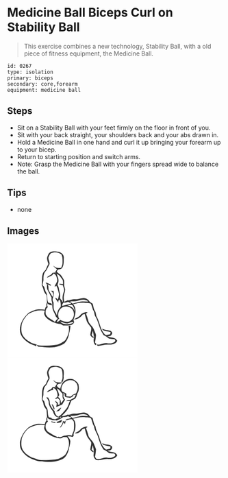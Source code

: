# Medicine Ball Biceps Curl on Stability Ball
> This exercise combines a new technology, Stability Ball, with a old piece of fitness equipment, the Medicine Ball.

``` 
id: 0267 
type: isolation 
primary: biceps 
secondary: core,forearm 
equipment: medicine ball 
``` 

## Steps

 - Sit on a Stability Ball with your feet firmly on the floor in front of you.
 - Sit with your back straight, your shoulders back and your abs drawn in.
 - Hold a Medicine Ball in one hand and curl it up bringing your forearm up to your bicep.
 - Return to starting position and switch arms.
 - Note: Grasp the Medicine Ball with your fingers spread wide to balance the ball.

## Tips

 - none

## Images

<svg width="304" height="200pt" viewBox="0 0 228 200" xmlns="http://www.w3.org/2000/svg">
  <g fill="#FFF">
    <path d="M0 0h228v200H0V0m75.46 15.23c-2.93 1.7-3.92 5.1-5.19 8.01-1.3 4.31.79 8.56 2 12.63-1.9 3.02-3.09 6.39-4.54 9.63-1.87 2.2-4.37 3.98-5.22 6.88-2.2 6.48-.93 13.47-1.99 20.14 1.19 2.75 2.66 5.41 3.14 8.41.58 3.73 3.2 6.63 5.33 9.6.18 4.26.74 8.49.84 12.75-1.34 1.96-1.43 4.29-.99 6.55-1.91 1.46-2.49 3.7-2.77 5.98-6.19-.51-12.72-1.43-18.67.92-4.47 1.72-9.32 3.29-12.47 7.13-8.63 8.38-14.85 20.89-11.87 33.08 2.57 7.96 9.24 13.59 16.12 17.88 3.53 2.01 7.64 2.68 11.08 4.87.54-.93 1.02-1.88 1.51-2.83-2.92-1.03-6.01-1.62-8.85-2.86-4.78-3.01-10.15-5.51-13.43-10.33-5.57-6.09-5.08-14.95-4-22.55 2.18-6.94 6.32-13.23 11.89-17.93 8.48-4.94 18.6-7.6 28.39-5.73-.15 2.35-1.76 4.83-.52 7.08 2.37 6.66 9.18 10.04 15.02 13.14 3.98.84 7.65 3.06 11.81 2.95 2.99-.17 4.81 3.31 7.91 2.82 5.98 0 14.64 1.06 17.4-5.74-.67-2.15-1.72-4.55-.36-6.68 3-7.73 4.74-18.13-1.53-24.7 6.91-2.11 14.2-3.41 21.42-2.52 3.2.48 6.8-.28 9.69 1.45 1.44 3.12 2.48 6.42 3.37 9.74.53 2.11 2.38 3.66 2.6 5.87.29 2.78 1.07 5.47 2.58 7.85 4.42 7.75 5.77 16.75 9.72 24.71 1.28 2.31 2.71 4.52 4.02 6.81 3.69 1.17 6.46 3.94 9.56 6.1 2.99.51 6.02.93 9.06.82 1.56 1.03 2.52 2.58 1.3 4.32-3.76 3.27-8.97 3.81-13.7 2.88-6.28-1.36-11.69 3.81-18.03 2.24.07 1.43 1.37 2.66 2.86 2.46 6.01-.81 11.95-2.82 18.09-2.21 5.62.27 12.45-1.11 14.97-6.8-1.59-1.78-3.1-3.84-5.46-4.61-3.85-1.29-8.07-1.15-11.8-2.88 2.55-.92 6.18-.34 7.36-3.41 2.2-2.68-.19-6.13-3.13-6.73-4.63-.9-9.35-1.49-13.75-3.28.37.57 1.1 1.72 1.46 2.29 4.24 2.01 9.07 2.26 13.57 3.44-.22 1.23-.44 2.47-.66 3.71-2.51.53-4.99 1.19-7.48 1.8-9.93-7.75-10.15-21.29-15.84-31.65-2.12-3.24-1.14-7.48-3.34-10.67-2.66-3.77-2.66-8.62-4.24-12.84-1.84-1.44-4.36-2.05-5.65-4.16a11.724 11.724 0 0 0-8.12-5.35c-5.41-1.06-10.5 2.15-15.9 1.71-4.18-.43-8.19.95-12.1 2.22-.35-.14-1.06-.44-1.42-.59a34.512 34.512 0 0 1-6.7 2.73c-.46-3.6-1.04-7.27-.33-10.89.54-3.62 2.22-7.06 2.11-10.76-.61-2.72-1.88-5.35-1.79-8.19.15-2.81.53-5.74-.45-8.45-1.78-3.11-3.52-6.3-5.88-9.01-2.36-1.99-5.54-3.15-6.57-6.38.81-.84 1.61-1.68 2.42-2.53 2.4-.28 4.75-.95 6.73-2.38 3.82-5.34 2.87-12 3.15-18.16.62-5.39-4.24-9.59-9.08-10.67-4.86-.37-10.16-1.73-14.66.87m51.83 111.09c-3.06 2.83-7.03 4.22-10.57 6.29 6.61.56 12.04-3.56 15.8-8.53 1.19-.24 2.39-.49 3.59-.72.61 4.31 2.12 8.41 3.35 12.57 1.74 4.21 5.17 7.38 7.6 11.16 1.03 4.42-1.4 8.63-1.41 13.01.89 2.49 3.41 3.71 5.4 5.19l.69-3.12c-.31.22-.94.66-1.25.88-.81-1.01-1.62-2-2.44-2.99.69-2.43 1.38-4.87 1.88-7.34.84 3.02 1.7 6.07 1.62 9.24l.98-.32c-1.06 5.47-2.49 11.89 2.21 16.19.64-.56 1.27-1.12 1.91-1.68-.95-.98-1.88-1.98-2.79-3 .9-4.37 1.65-8.8 1.8-13.27-.75-3.19-2.45-6.06-3.49-9.15-2.17-6.37-9.31-9.93-10.35-16.8-.8-3.89-2.39-7.55-3.68-11.28.96-.68 1.93-1.36 2.9-2.03-.88-.28-1.76-.56-2.64-.83-4.22 1.14-8.66 2.58-11.11 6.53m-19.8 18.24c1.97 6.19.31 12.91-2.41 18.61-1.45 2.76-2.55 5.94-5.27 7.74-4 2.55-8.04 5.44-12.84 6.17-6.6.99-13.27 1.74-19.95 1.56-4.98-.18-10.15.7-14.87-1.38-.26 1.7 1.44 2.33 2.52 3.24 3.3.19 6.64.04 9.87.85 9.35.98 19.09.89 27.92-2.72 3.62-1.48 7.64-2.87 9.88-6.32 2.76-3.24 4.17-7.31 5.49-11.29.92-5.57 2.79-10.97 3.14-16.63-.27-.14-.81-.4-1.07-.53-.84.11-1.64.34-2.41.7z"/>
    <path d="M77.89 16.56c5.6-2.43 12.21-1.09 17.02 2.4 2.5 4.53 2.03 10.02 2.06 15.04.11 2.95-1.27 5.63-2.27 8.32-3.18.48-6.53.89-9.58-.42-1.58-1.02-2.96-2.31-4.54-3.33 1.62 2.81 4.44 4.5 6.89 6.47-1.25 1.67-2.4 3.42-3.5 5.2.59.54 1.76 1.62 2.35 2.17-.72-.46-2.16-1.39-2.87-1.85-1.43.21-2.85.49-4.26.81-1.7 4.56-7.73 4.21-9.55 8.63 3.95-2.14 9.36-3.01 11.39-7.45 4.45 1 5.55 5.78 6.44 9.59 1.38 5.07-3.24 8.75-4.37 13.37 1.03-.57 2.06-1.14 3.08-1.72 2.36 4.12 3.23 8.83 4.36 13.37.79 3.83-1.05 7.47-1.72 11.17-1.09-1.83-2.81-2.98-4.87-3.45 1.58 2.99 3.71 5.62 5.68 8.35-.01-1.04-.03-2.08-.05-3.12.8-.75 1.6-1.5 2.39-2.26 1.76 4.06 2.22 8.52 1.87 12.91-4.42 3.76-6.59 9.75-6.5 15.47-1.28-4.21-4.39-7.53-5.75-11.66-.47-3.88-.15-7.81-.38-11.71-3.06-3.63-.87-7.99.12-11.96.84-2.66.16-5.41-.13-8.09-1.68-.14-3.37-.19-5.05-.18 3.9 1.73 6.33 6.84 3.19 10.39-2.23-3.67-4.31-7.43-6.6-11.07-.79-3.71.49-7.95-2.53-10.94 2.16.96 4.26 2.08 6.51 2.83l-.28-1.63c-2.65-2.1-5.98-3.19-9.18-4.15.77 1.21 1.58 2.41 2.42 3.58.31 3.2-.64 6.66 1.05 9.59 2.24 4.34 4.51 8.65 6.83 12.94.26 2.22-.23 4.51.56 6.68 1.61 5.08.17 10.61 2.15 15.6 1.31 3.94 3.92 7.31 5.04 11.34 1.03 1.13 2.05 2.28 3.05 3.45-1.55 1.99-3.45 3.7-4.73 5.89-5.05-4.72-12.96-6.42-15.89-13.2-.87-4.62-.46-10.11 3.9-12.86-.35-.41-1.07-1.23-1.43-1.64.03-1.29.07-3.89.09-5.18 1.91 2.93 5.29 3.28 8.38 4.01-.27-.82-.8-2.47-1.06-3.29-1.69-.83-3.58-1.07-5.38-1.5-3.16-5.16-1.28-11.75-3.48-17.2-2.28-3.2-2.7-7.17-4-10.78-1.06-1.09-2.73-1.95-2.9-3.63.57-3.27 2-6.43 1.69-9.82.1-4.25.36-9 2.98-12.54 3.59-3.85 5.25-8.97 7.71-13.53.68-4.31-3.31-8.62-1.39-13.02 1.25-2.37 2.22-5.47 5.04-6.39z"/>
    <path d="M87.02 53.33c4.31 1.32 6.35 5.47 9.09 8.65 2.18 2.46 1.65 5.96 1.68 8.99-2.4-.2-4.87-1.45-7.19-.18 2.21.94 4.52 1.62 6.87 2.12.72 3.63 3.44 7.14 1.91 10.93-2.11 5.45-3.19 11.46-1.7 17.22-.59.61-1.18 1.23-1.77 1.84.18-.66.53-1.98.7-2.64-2-1.07-3.02-3.09-4.19-4.92 1.49-5.94-1.39-11.63-1.93-17.48-.09-2.16-2.08-3.69-2.22-5.79.62-2.32 1.8-4.54 1.64-7.01.42-4.2-2.24-7.73-2.89-11.73zM124.93 99.68c5.58-1.81 12.6-2.56 17.21 1.84-5.06.02-10.28-1.04-15.22.48-4.05 1.19-8.24 1.85-12.24 3.17l-2.15-1.88-1.28 2.16c-4.99 1.32-10.03 2.47-15.03 3.76.05-2.41 1.06-4.43 2.76-6.07 2.6.45 5.16.02 7.49-1.2 1.66.78 3.34 1.51 5.04 2.19l-.44-3.03c4.65.09 9.42.19 13.86-1.42zM105.24 108c2.8-.3 5.6-.75 8.43-.55 3.63 3.01 3.72 7.99 5.4 12.07-1.74-2.64-2.65-6.21-5.59-7.86-2.55-1.6-5.27-3.01-8.24-3.66z"/>
    <path d="M91.62 132.28c-5.49-7.68-.41-21.26 9.56-21.85 4.94-.69 10.27 1.21 13.39 5.18 4.42 6.44 2.59 16.9-4.87 20.24-5.52 2.92-11.67-.11-16.8-2.37a11.377 11.377 0 0 1-6.22 4.24c.73-1.61 1.61-3.15 2.36-4.75l.37-.56c.55-.03 1.66-.1 2.21-.13z"/>
    <path d="M92.74 136.56c4.33 1.14 8.44 3.45 13.04 3.26 3.45-1.15 6.85-2.71 10.57-2.76-1.66 3.01-5.3 3.39-8.33 4.01-5.42.68-11.49-.16-15.28-4.51z"/>
  </g>
  <g fill="#333">
    <path d="M75.46 15.23c4.5-2.6 9.8-1.24 14.66-.87 4.84 1.08 9.7 5.28 9.08 10.67-.28 6.16.67 12.82-3.15 18.16-1.98 1.43-4.33 2.1-6.73 2.38-.81.85-1.61 1.69-2.42 2.53 1.03 3.23 4.21 4.39 6.57 6.38 2.36 2.71 4.1 5.9 5.88 9.01.98 2.71.6 5.64.45 8.45-.09 2.84 1.18 5.47 1.79 8.19.11 3.7-1.57 7.14-2.11 10.76-.71 3.62-.13 7.29.33 10.89 2.32-.68 4.57-1.58 6.7-2.73.36.15 1.07.45 1.42.59 3.91-1.27 7.92-2.65 12.1-2.22 5.4.44 10.49-2.77 15.9-1.71 3.34.52 6.33 2.48 8.12 5.35 1.29 2.11 3.81 2.72 5.65 4.16 1.58 4.22 1.58 9.07 4.24 12.84 2.2 3.19 1.22 7.43 3.34 10.67 5.69 10.36 5.91 23.9 15.84 31.65 2.49-.61 4.97-1.27 7.48-1.8.22-1.24.44-2.48.66-3.71-4.5-1.18-9.33-1.43-13.57-3.44-.36-.57-1.09-1.72-1.46-2.29 4.4 1.79 9.12 2.38 13.75 3.28 2.94.6 5.33 4.05 3.13 6.73-1.18 3.07-4.81 2.49-7.36 3.41 3.73 1.73 7.95 1.59 11.8 2.88 2.36.77 3.87 2.83 5.46 4.61-2.52 5.69-9.35 7.07-14.97 6.8-6.14-.61-12.08 1.4-18.09 2.21-1.49.2-2.79-1.03-2.86-2.46 6.34 1.57 11.75-3.6 18.03-2.24 4.73.93 9.94.39 13.7-2.88 1.22-1.74.26-3.29-1.3-4.32-3.04.11-6.07-.31-9.06-.82-3.1-2.16-5.87-4.93-9.56-6.1-1.31-2.29-2.74-4.5-4.02-6.81-3.95-7.96-5.3-16.96-9.72-24.71-1.51-2.38-2.29-5.07-2.58-7.85-.22-2.21-2.07-3.76-2.6-5.87-.89-3.32-1.93-6.62-3.37-9.74-2.89-1.73-6.49-.97-9.69-1.45-7.22-.89-14.51.41-21.42 2.52 6.27 6.57 4.53 16.97 1.53 24.7-1.36 2.13-.31 4.53.36 6.68-2.76 6.8-11.42 5.74-17.4 5.74-3.1.49-4.92-2.99-7.91-2.82-4.16.11-7.83-2.11-11.81-2.95-5.84-3.1-12.65-6.48-15.02-13.14-1.24-2.25.37-4.73.52-7.08-9.79-1.87-19.91.79-28.39 5.73-5.57 4.7-9.71 10.99-11.89 17.93-1.08 7.6-1.57 16.46 4 22.55 3.28 4.82 8.65 7.32 13.43 10.33 2.84 1.24 5.93 1.83 8.85 2.86-.49.95-.97 1.9-1.51 2.83-3.44-2.19-7.55-2.86-11.08-4.87-6.88-4.29-13.55-9.92-16.12-17.88-2.98-12.19 3.24-24.7 11.87-33.08 3.15-3.84 8-5.41 12.47-7.13 5.95-2.35 12.48-1.43 18.67-.92.28-2.28.86-4.52 2.77-5.98-.44-2.26-.35-4.59.99-6.55-.1-4.26-.66-8.49-.84-12.75-2.13-2.97-4.75-5.87-5.33-9.6-.48-3-1.95-5.66-3.14-8.41 1.06-6.67-.21-13.66 1.99-20.14.85-2.9 3.35-4.68 5.22-6.88 1.45-3.24 2.64-6.61 4.54-9.63-1.21-4.07-3.3-8.32-2-12.63 1.27-2.91 2.26-6.31 5.19-8.01m2.43 1.33c-2.82.92-3.79 4.02-5.04 6.39-1.92 4.4 2.07 8.71 1.39 13.02-2.46 4.56-4.12 9.68-7.71 13.53-2.62 3.54-2.88 8.29-2.98 12.54.31 3.39-1.12 6.55-1.69 9.82.17 1.68 1.84 2.54 2.9 3.63 1.3 3.61 1.72 7.58 4 10.78 2.2 5.45.32 12.04 3.48 17.2 1.8.43 3.69.67 5.38 1.5.26.82.79 2.47 1.06 3.29-3.09-.73-6.47-1.08-8.38-4.01-.02 1.29-.06 3.89-.09 5.18.36.41 1.08 1.23 1.43 1.64-4.36 2.75-4.77 8.24-3.9 12.86 2.93 6.78 10.84 8.48 15.89 13.2 1.28-2.19 3.18-3.9 4.73-5.89-1-1.17-2.02-2.32-3.05-3.45-1.12-4.03-3.73-7.4-5.04-11.34-1.98-4.99-.54-10.52-2.15-15.6-.79-2.17-.3-4.46-.56-6.68-2.32-4.29-4.59-8.6-6.83-12.94-1.69-2.93-.74-6.39-1.05-9.59-.84-1.17-1.65-2.37-2.42-3.58 3.2.96 6.53 2.05 9.18 4.15l.28 1.63c-2.25-.75-4.35-1.87-6.51-2.83 3.02 2.99 1.74 7.23 2.53 10.94 2.29 3.64 4.37 7.4 6.6 11.07 3.14-3.55.71-8.66-3.19-10.39 1.68-.01 3.37.04 5.05.18.29 2.68.97 5.43.13 8.09-.99 3.97-3.18 8.33-.12 11.96.23 3.9-.09 7.83.38 11.71 1.36 4.13 4.47 7.45 5.75 11.66-.09-5.72 2.08-11.71 6.5-15.47.35-4.39-.11-8.85-1.87-12.91-.79.76-1.59 1.51-2.39 2.26.02 1.04.04 2.08.05 3.12-1.97-2.73-4.1-5.36-5.68-8.35 2.06.47 3.78 1.62 4.87 3.45.67-3.7 2.51-7.34 1.72-11.17-1.13-4.54-2-9.25-4.36-13.37-1.02.58-2.05 1.15-3.08 1.72 1.13-4.62 5.75-8.3 4.37-13.37-.89-3.81-1.99-8.59-6.44-9.59C79 56.99 73.59 57.86 69.64 60c1.82-4.42 7.85-4.07 9.55-8.63 1.41-.32 2.83-.6 4.26-.81.71.46 2.15 1.39 2.87 1.85-.59-.55-1.76-1.63-2.35-2.17 1.1-1.78 2.25-3.53 3.5-5.2-2.45-1.97-5.27-3.66-6.89-6.47 1.58 1.02 2.96 2.31 4.54 3.33 3.05 1.31 6.4.9 9.58.42 1-2.69 2.38-5.37 2.27-8.32-.03-5.02.44-10.51-2.06-15.04-4.81-3.49-11.42-4.83-17.02-2.4m9.13 36.77c.65 4 3.31 7.53 2.89 11.73.16 2.47-1.02 4.69-1.64 7.01.14 2.1 2.13 3.63 2.22 5.79.54 5.85 3.42 11.54 1.93 17.48 1.17 1.83 2.19 3.85 4.19 4.92-.17.66-.52 1.98-.7 2.64.59-.61 1.18-1.23 1.77-1.84-1.49-5.76-.41-11.77 1.7-17.22 1.53-3.79-1.19-7.3-1.91-10.93-2.35-.5-4.66-1.18-6.87-2.12 2.32-1.27 4.79-.02 7.19.18-.03-3.03.5-6.53-1.68-8.99-2.74-3.18-4.78-7.33-9.09-8.65m37.91 46.35c-4.44 1.61-9.21 1.51-13.86 1.42l.44 3.03a93.52 93.52 0 0 1-5.04-2.19c-2.33 1.22-4.89 1.65-7.49 1.2-1.7 1.64-2.71 3.66-2.76 6.07 5-1.29 10.04-2.44 15.03-3.76l1.28-2.16 2.15 1.88c4-1.32 8.19-1.98 12.24-3.17 4.94-1.52 10.16-.46 15.22-.48-4.61-4.4-11.63-3.65-17.21-1.84M105.24 108c2.97.65 5.69 2.06 8.24 3.66 2.94 1.65 3.85 5.22 5.59 7.86-1.68-4.08-1.77-9.06-5.4-12.07-2.83-.2-5.63.25-8.43.55m-13.62 24.28c-.55.03-1.66.1-2.21.13l-.37.56c-.75 1.6-1.63 3.14-2.36 4.75 2.5-.67 4.67-2.15 6.22-4.24 5.13 2.26 11.28 5.29 16.8 2.37 7.46-3.34 9.29-13.8 4.87-20.24-3.12-3.97-8.45-5.87-13.39-5.18-9.97.59-15.05 14.17-9.56 21.85m1.12 4.28c3.79 4.35 9.86 5.19 15.28 4.51 3.03-.62 6.67-1 8.33-4.01-3.72.05-7.12 1.61-10.57 2.76-4.6.19-8.71-2.12-13.04-3.26z"/>
    <path d="M127.29 126.32c2.45-3.95 6.89-5.39 11.11-6.53.88.27 1.76.55 2.64.83-.97.67-1.94 1.35-2.9 2.03 1.29 3.73 2.88 7.39 3.68 11.28 1.04 6.87 8.18 10.43 10.35 16.8 1.04 3.09 2.74 5.96 3.49 9.15-.15 4.47-.9 8.9-1.8 13.27.91 1.02 1.84 2.02 2.79 3-.64.56-1.27 1.12-1.91 1.68-4.7-4.3-3.27-10.72-2.21-16.19l-.98.32c.08-3.17-.78-6.22-1.62-9.24-.5 2.47-1.19 4.91-1.88 7.34.82.99 1.63 1.98 2.44 2.99.31-.22.94-.66 1.25-.88l-.69 3.12c-1.99-1.48-4.51-2.7-5.4-5.19.01-4.38 2.44-8.59 1.41-13.01-2.43-3.78-5.86-6.95-7.6-11.16-1.23-4.16-2.74-8.26-3.35-12.57-1.2.23-2.4.48-3.59.72-3.76 4.97-9.19 9.09-15.8 8.53 3.54-2.07 7.51-3.46 10.57-6.29zM107.49 144.56c.77-.36 1.57-.59 2.41-.7.26.13.8.39 1.07.53-.35 5.66-2.22 11.06-3.14 16.63-1.32 3.98-2.73 8.05-5.49 11.29-2.24 3.45-6.26 4.84-9.88 6.32-8.83 3.61-18.57 3.7-27.92 2.72-3.23-.81-6.57-.66-9.87-.85-1.08-.91-2.78-1.54-2.52-3.24 4.72 2.08 9.89 1.2 14.87 1.38 6.68.18 13.35-.57 19.95-1.56 4.8-.73 8.84-3.62 12.84-6.17 2.72-1.8 3.82-4.98 5.27-7.74 2.72-5.7 4.38-12.42 2.41-18.61z"/>
  </g>
</svg>

<svg width="304" height="200pt" viewBox="0 0 228 200" xmlns="http://www.w3.org/2000/svg">
  <g fill="#FFF">
    <path d="M0 0h228v200H0V0m75.39 15.26c-2.89 1.72-3.85 5.11-5.13 7.99-1.28 4.32.81 8.57 2.02 12.64-1.6 2.58-2.83 5.37-3.91 8.21-.95 2.92-4.28 4.16-5.33 7.05-2.99 6.51-1.28 13.88-2.52 20.74.42 2.82 2.6 5.17 2.92 8.09.45 4.08 3.14 7.29 5.47 10.49.14 4.31.89 8.57.91 12.89-1.38 1.95-1.45 4.27-.96 6.53-2.02 1.36-2.49 3.66-2.77 5.92-5.95-.49-12.19-1.38-17.95.66-5 1.83-10.37 3.64-13.78 7.99-6.31 5.97-10.24 14.06-12.04 22.48.02 4.1-.17 8.45 1.59 12.27 4.49 9.29 13.54 15.8 23.21 18.91 4.23 2.27 9.07 2.61 13.78 2.64 12.85 2.28 26.83 1.51 38.28-5.3 4.83-3.68 7.28-9.58 8.84-15.27.66-4.77 2.47-9.33 2.72-14.17-.14-3.46-2.75-6.08-4.71-8.68 2.96-.6 5.83.42 8.72.87.63-.78 1.26-1.56 1.89-2.33-1.19-4.22 2.15-7.77 2.64-11.83.7-6.05 1.03-13.2-3.79-17.73 7.21-2.21 14.85-3.46 22.38-2.43 2.9.39 6.26-.32 8.79 1.45 2.34 4.57 2.68 9.92 5.62 14.19.47 6.98 5.29 12.41 7.14 18.98 2.19 7.63 5.01 15.11 9.45 21.75 3.74 1.11 6.48 3.95 9.61 6.09 2.9.48 5.86.98 8.81.74 1.69.98 2.86 2.55 1.51 4.4-3.75 3.25-8.93 3.8-13.65 2.87-6.57-1.41-12.44 4.36-19.03 1.84-.74-1.09-1.47-2.18-2.2-3.27.86-4.29 1.58-8.63 1.73-13.01-.71-3.23-2.47-6.12-3.51-9.25-1.99-5.76-7.88-9.11-9.88-14.84-.85-4.56-2.55-8.87-4.13-13.21.97-.66 1.94-1.33 2.91-1.99-.91-.3-1.83-.59-2.74-.88-4.14 1.26-8.57 2.59-10.98 6.53-2.38 2.18-5.23 3.7-8.25 4.82 0 .19.01.57.01.76 5.61 1.29 10.08-3.89 13.42-7.76l3.6-.75c.63 4.3 2.13 8.38 3.35 12.53 1.71 4.28 5.22 7.44 7.64 11.27.98 4.42-1.46 8.6-1.42 12.98.83 2.37 3.15 3.65 5.14 4.93 1.67-1.99-1.9-3.31-2.77-4.93.7-2.49 1.41-4.98 1.86-7.53 1.6 5.3 2.37 10.91 1.55 16.43-.59 3.65 1.4 7.15 4.23 9.33 7.15 1.78 14.06-2.26 21.26-1.58 5.92.52 13.34-.69 16.08-6.73-1.59-1.77-3.1-3.84-5.46-4.61-3.82-1.3-8.03-1.1-11.71-2.89 2.23-1.09 5.65-.2 6.89-2.82 1.21-1.55 1.91-4.12.16-5.57-3.34-2.96-8.29-2.36-12.38-3.41-1.35-.64-2.73-1.24-4.13-1.75.31.61.94 1.83 1.25 2.44 4.23 1.94 8.98 2.29 13.47 3.36-.15 1.25-.31 2.51-.46 3.77-2.51.53-4.99 1.18-7.48 1.8-7.32-5.63-9.73-14.95-12.28-23.36-2.08-5.67-5.55-10.85-5.93-17.03-3.08-4.36-3.73-9.68-5.22-14.68-1.52-1.49-3.9-1.83-5.19-3.61-1.59-2.21-3.37-4.44-6.09-5.26-6.41-2.81-12.86 1.73-19.38.98-3.86-.31-7.51 1.12-11.12 2.23l-1.61-.6c-3.42 1.86-7.25 2.55-11.07 2.96 2.5-3.01 5.61-5.45 7.98-8.56 4.76-5.37 6.4-12.57 9.3-18.94 2.24-1.49 5.16-1.88 7.06-3.91 2.37-2.71 2.25-6.58 4.04-9.59 2.67-4.48 2.05-9.92 1.35-14.85-1.69-4.15-5.66-6.65-9.31-8.92-4.35-1.08-9.32-1.09-13.23 1.43-5.67 2.94-8.3 9.34-9.48 15.28-2.5-1.46-5.11-2.93-6.07-5.87l2.45-2.54c2.48-.42 5.28-.54 6.93-2.78-3.08-.28-6.2.35-9.25-.28-2.63-.23-4.19-2.6-6.29-3.89 1.37 2.94 4.32 4.5 6.72 6.46-1.3 1.73-2.48 3.54-3.63 5.37.63.42 1.9 1.26 2.54 1.68-2.31-1.24-4.89-1.92-7.35-.62-1.53 4.57-7.71 4.01-9.26 8.53 3.68-1.38 6.86-4.12 10.97-4.2-.15-.77-.46-2.31-.61-3.09 3.53.03 5.94 3.14 6.83 6.26 1.12 2.87 1.72 6 .9 9.04-.96 1.22-3.92 1.71-3.53 3.55 1.55.32 2.91-.99 4.38-1.3 1.23 1.22 2.53 2.39 3.62 3.75.04 2.4-.35 4.77-.25 7.17-1.13.28-2.27.56-3.41.84.02-.83.05-2.49.06-3.32-1.46-1.54-3.06-2.98-5.04-3.83.86 1.72 1.97 3.28 3.15 4.79-.13 2.04-.51 4.05-.96 6.04 3.68-1.29 7.32-2.7 10.79-4.48 1.34-2.83 3-5.52 4.81-8.07-1.22-1.88-2.26-3.87-3.16-5.91.55-1.88.56-3.74.03-5.59 3.92-.41 1.18 5 3.73 6.37 2.22 1.02 4.76 1.04 7.15 1.47 2.23.4 3.96-1.51 5.84-2.4.2-.51.6-1.55.8-2.06 1.07-.24 3.23-.72 4.3-.96-.86 1.87-1.53 3.87-2.76 5.53-2.1 1.45-4.42 2.57-6.72 3.65-2.55.28-5.58-.17-7.17 2.35 2.13-.21 4.26-.45 6.4-.53-2.29 4.92-3.21 10.69-7.16 14.66-4.01 4.81-7.97 9.86-13.29 13.3-1.01-.83-2.04-1.64-3.1-2.4-1.65-2.25-3.29-4.63-3.16-7.55-4.11-4.48-8.31-9.64-8.64-15.99.16-2.93-1.73-5.28-2.83-7.83-.86-.14-2.57-.4-3.42-.53 2.09 2.49 4.3 5.19 4.41 8.62.07 6.21 3.93 11.36 7.54 16.08 1.03 4.61 4.12 10.37 9.44 10.44.66.32 1.31.65 1.97.99-2.69.27-5.21 1.29-7.6 2.5-1.84-.36-3.7-.69-5.54-1.04-.32-.43-.94-1.28-1.25-1.71-1.45-.33-2.89-.66-4.33-.98-2.94-5.67-.21-13.07-4.57-18.12-2.26-2.95-2.29-6.88-3.75-10.21-1.1-1.01-2.78-1.88-2.78-3.6.52-2.92 1.82-5.72 1.68-8.74-.18-3.68.42-7.36 1.47-10.88.92-2.73 3.61-4.34 4.7-6.98 1.11-2.26 2.23-4.53 3.39-6.78 3.75-4.81-2.67-10.25-.23-15.43.97-1.94 1.82-4.07 3.47-5.54 3.46-2.04 7.75-2.42 11.62-1.66 2.67 1.32 6.52 1.61 7.77 4.71 1.45 4.77 1.35 9.79 1.18 14.71-.04 2.19-.93 4.26-2.22 5.99.56.57 1.13 1.13 1.72 1.68 1.87-3.22 3.1-6.93 2.42-10.69.47-3.53.6-7.14.05-10.66-1.92-4.63-6.94-7.49-11.86-7.37-3.88-.54-8.11-.83-11.64 1.2m2.78 65.38c.87 3.46 2.37 6.72 4.08 9.84.17-.59.53-1.77.7-2.36-1.19-2.71-1.89-6.04-4.78-7.48m7.44 12.82c1.88-.04 3.71-.45 5.48-1.05 1.29-1.77 2.68-3.47 3.81-5.35-3.88.61-5.74 4.85-9.29 6.4z"/>
    <path d="M95.73 57.62c-3.43-10.06 7.39-20.69 17.38-18.53 3.67-.08 6.32 2.8 8.49 5.39 3.1 5.29 2.24 12.1-.89 17.17-.92 1.05-2.44 1.13-3.65 1.68-2.33.74-3.75 2.91-5.76 4.13-2.55.26-5.11.02-7.6-.51-.3-1.66.8-4.32-1.24-5.22-2.09-1.62-5.39-1.63-6.73-4.11zM87.16 53.43c4.58 1.24 6.1 6.09 9.7 8.65.61 3.66-.7 7.64 2.14 10.65-1.44 2.26-3.04 4.4-4.85 6.37.1-4.18-1.25-8.49-4.9-10.88.67-1.11 1.33-2.23 1.99-3.35-.91-3.97-2.73-7.62-4.08-11.44zM124.83 99.71c5.53-1.77 12.71-2.73 17.18 1.84-5.05-.07-10.25-1.06-15.18.48-4.03 1.17-8.2 1.79-12.15 3.19-1.49-1.26-3-2.5-4.38-3.88 4.85-.38 9.88.11 14.53-1.63zM98.3 103.39c2.81-.21 5.74.07 8.27-1.54 1.69 1.29 3.7 1.9 5.84 1.84-1.65 4.39-9.08 1.08-10.48 5.68 3.95-.57 7.69-2.62 11.77-1.88 1.17 1.57 3.1 2.83 3.2 4.97.45 5.11.39 10.33-.41 15.41-.94 2.62-2.63 4.96-2.87 7.82-3.75-.83-7.53-.93-11.25.08-4.37-.86-8.71 5.03-12.63 1.68-.12.34-.36 1-.48 1.33-5.88-2.07-11.12-5.51-16.37-8.8-6.75-3.63-7.71-14.59-1.23-18.89-.37-.44-1.1-1.32-1.47-1.76.04-1.31.12-3.93.15-5.23.67.72 2 2.17 2.67 2.9 3.82.28 7.51 2.91 11.35 1.58.37.21 1.12.63 1.49.85 4.6-.99 8.55-3.55 12.45-6.04m-12 8.61c.39.56.79 1.12 1.18 1.68 2.37-.12 4.69-.64 6.98-1.24.82-1.36 1.35-2.84 1.49-4.43-3.16 1.47-6.26 3.11-9.65 3.99m-8.48.27c2.17.58 4.35 1.16 6.59 1.43.02-.48.04-1.43.06-1.9-2.5.26-5.01-.09-7.2-1.4.19.62.37 1.24.55 1.87m19.88-1.93c-.23 4.47-2.96 8.09-5.58 11.5.45-.18 1.35-.54 1.79-.73 2.15-2.7 3.83-5.7 5.15-8.88.68 1.2 1.37 2.4 2.08 3.6.48-1.88 1.07-3.74 1.39-5.64-.92.04-1.66.47-2.24 1.3-.86-.38-1.73-.77-2.59-1.15z"/>
    <path d="M91.83 103.67c.57-.21 1.72-.64 2.29-.85 1.23 1.42-1.71 1.89-2.29.85zM37.35 123.21c8.47-4.96 18.61-7.61 28.4-5.76-.32 1.84-.77 3.66-1.06 5.51 1.87 7.51 9.2 11.44 15.56 14.7 5.76 1.43 12.65 5.68 17.92.68 2.2 0 4.4.07 6.59.31 6.78 9.19 2.87 21.56-2.8 30.24-2.18 2.56-5.35 3.95-8.14 5.72-4.74 2.83-10.38 2.94-15.7 3.56-5.69.73-11.43.38-17.14.48-6.2.6-11.62-3.03-17.49-4.37-5-3.05-10.6-5.64-14.01-10.63-5.57-6.06-5.05-14.9-3.99-22.48 2.14-6.95 6.31-13.24 11.86-17.96z"/>
  </g>
  <g fill="#333">
    <path d="M75.39 15.26c3.53-2.03 7.76-1.74 11.64-1.2 4.92-.12 9.94 2.74 11.86 7.37.55 3.52.42 7.13-.05 10.66.68 3.76-.55 7.47-2.42 10.69a54.64 54.64 0 0 1-1.72-1.68c1.29-1.73 2.18-3.8 2.22-5.99.17-4.92.27-9.94-1.18-14.71-1.25-3.1-5.1-3.39-7.77-4.71-3.87-.76-8.16-.38-11.62 1.66-1.65 1.47-2.5 3.6-3.47 5.54-2.44 5.18 3.98 10.62.23 15.43-1.16 2.25-2.28 4.52-3.39 6.78-1.09 2.64-3.78 4.25-4.7 6.98-1.05 3.52-1.65 7.2-1.47 10.88.14 3.02-1.16 5.82-1.68 8.74 0 1.72 1.68 2.59 2.78 3.6 1.46 3.33 1.49 7.26 3.75 10.21 4.36 5.05 1.63 12.45 4.57 18.12 1.44.32 2.88.65 4.33.98.31.43.93 1.28 1.25 1.71 1.84.35 3.7.68 5.54 1.04 2.39-1.21 4.91-2.23 7.6-2.5-.66-.34-1.31-.67-1.97-.99-5.32-.07-8.41-5.83-9.44-10.44-3.61-4.72-7.47-9.87-7.54-16.08-.11-3.43-2.32-6.13-4.41-8.62.85.13 2.56.39 3.42.53 1.1 2.55 2.99 4.9 2.83 7.83.33 6.35 4.53 11.51 8.64 15.99-.13 2.92 1.51 5.3 3.16 7.55 1.06.76 2.09 1.57 3.1 2.4 5.32-3.44 9.28-8.49 13.29-13.3 3.95-3.97 4.87-9.74 7.16-14.66-2.14.08-4.27.32-6.4.53 1.59-2.52 4.62-2.07 7.17-2.35 2.3-1.08 4.62-2.2 6.72-3.65 1.23-1.66 1.9-3.66 2.76-5.53-1.07.24-3.23.72-4.3.96-.2.51-.6 1.55-.8 2.06-1.88.89-3.61 2.8-5.84 2.4-2.39-.43-4.93-.45-7.15-1.47-2.55-1.37.19-6.78-3.73-6.37.53 1.85.52 3.71-.03 5.59.9 2.04 1.94 4.03 3.16 5.91-1.81 2.55-3.47 5.24-4.81 8.07-3.47 1.78-7.11 3.19-10.79 4.48.45-1.99.83-4 .96-6.04-1.18-1.51-2.29-3.07-3.15-4.79 1.98.85 3.58 2.29 5.04 3.83-.01.83-.04 2.49-.06 3.32 1.14-.28 2.28-.56 3.41-.84-.1-2.4.29-4.77.25-7.17-1.09-1.36-2.39-2.53-3.62-3.75-1.47.31-2.83 1.62-4.38 1.3-.39-1.84 2.57-2.33 3.53-3.55.82-3.04.22-6.17-.9-9.04-.89-3.12-3.3-6.23-6.83-6.26.15.78.46 2.32.61 3.09-4.11.08-7.29 2.82-10.97 4.2 1.55-4.52 7.73-3.96 9.26-8.53 2.46-1.3 5.04-.62 7.35.62-.64-.42-1.91-1.26-2.54-1.68 1.15-1.83 2.33-3.64 3.63-5.37-2.4-1.96-5.35-3.52-6.72-6.46 2.1 1.29 3.66 3.66 6.29 3.89 3.05.63 6.17 0 9.25.28-1.65 2.24-4.45 2.36-6.93 2.78l-2.45 2.54c.96 2.94 3.57 4.41 6.07 5.87 1.18-5.94 3.81-12.34 9.48-15.28 3.91-2.52 8.88-2.51 13.23-1.43 3.65 2.27 7.62 4.77 9.31 8.92.7 4.93 1.32 10.37-1.35 14.85-1.79 3.01-1.67 6.88-4.04 9.59-1.9 2.03-4.82 2.42-7.06 3.91-2.9 6.37-4.54 13.57-9.3 18.94-2.37 3.11-5.48 5.55-7.98 8.56 3.82-.41 7.65-1.1 11.07-2.96l1.61.6c3.61-1.11 7.26-2.54 11.12-2.23 6.52.75 12.97-3.79 19.38-.98 2.72.82 4.5 3.05 6.09 5.26 1.29 1.78 3.67 2.12 5.19 3.61 1.49 5 2.14 10.32 5.22 14.68.38 6.18 3.85 11.36 5.93 17.03 2.55 8.41 4.96 17.73 12.28 23.36 2.49-.62 4.97-1.27 7.48-1.8.15-1.26.31-2.52.46-3.77-4.49-1.07-9.24-1.42-13.47-3.36-.31-.61-.94-1.83-1.25-2.44 1.4.51 2.78 1.11 4.13 1.75 4.09 1.05 9.04.45 12.38 3.41 1.75 1.45 1.05 4.02-.16 5.57-1.24 2.62-4.66 1.73-6.89 2.82 3.68 1.79 7.89 1.59 11.71 2.89 2.36.77 3.87 2.84 5.46 4.61-2.74 6.04-10.16 7.25-16.08 6.73-7.2-.68-14.11 3.36-21.26 1.58-2.83-2.18-4.82-5.68-4.23-9.33.82-5.52.05-11.13-1.55-16.43-.45 2.55-1.16 5.04-1.86 7.53.87 1.62 4.44 2.94 2.77 4.93-1.99-1.28-4.31-2.56-5.14-4.93-.04-4.38 2.4-8.56 1.42-12.98-2.42-3.83-5.93-6.99-7.64-11.27-1.22-4.15-2.72-8.23-3.35-12.53l-3.6.75c-3.34 3.87-7.81 9.05-13.42 7.76 0-.19-.01-.57-.01-.76 3.02-1.12 5.87-2.64 8.25-4.82 2.41-3.94 6.84-5.27 10.98-6.53.91.29 1.83.58 2.74.88-.97.66-1.94 1.33-2.91 1.99 1.58 4.34 3.28 8.65 4.13 13.21 2 5.73 7.89 9.08 9.88 14.84 1.04 3.13 2.8 6.02 3.51 9.25-.15 4.38-.87 8.72-1.73 13.01.73 1.09 1.46 2.18 2.2 3.27 6.59 2.52 12.46-3.25 19.03-1.84 4.72.93 9.9.38 13.65-2.87 1.35-1.85.18-3.42-1.51-4.4-2.95.24-5.91-.26-8.81-.74-3.13-2.14-5.87-4.98-9.61-6.09-4.44-6.64-7.26-14.12-9.45-21.75-1.85-6.57-6.67-12-7.14-18.98-2.94-4.27-3.28-9.62-5.62-14.19-2.53-1.77-5.89-1.06-8.79-1.45-7.53-1.03-15.17.22-22.38 2.43 4.82 4.53 4.49 11.68 3.79 17.73-.49 4.06-3.83 7.61-2.64 11.83-.63.77-1.26 1.55-1.89 2.33-2.89-.45-5.76-1.47-8.72-.87 1.96 2.6 4.57 5.22 4.71 8.68-.25 4.84-2.06 9.4-2.72 14.17-1.56 5.69-4.01 11.59-8.84 15.27-11.45 6.81-25.43 7.58-38.28 5.3-4.71-.03-9.55-.37-13.78-2.64-9.67-3.11-18.72-9.62-23.21-18.91-1.76-3.82-1.57-8.17-1.59-12.27 1.8-8.42 5.73-16.51 12.04-22.48 3.41-4.35 8.78-6.16 13.78-7.99 5.76-2.04 12-1.15 17.95-.66.28-2.26.75-4.56 2.77-5.92-.49-2.26-.42-4.58.96-6.53-.02-4.32-.77-8.58-.91-12.89-2.33-3.2-5.02-6.41-5.47-10.49-.32-2.92-2.5-5.27-2.92-8.09 1.24-6.86-.47-14.23 2.52-20.74 1.05-2.89 4.38-4.13 5.33-7.05 1.08-2.84 2.31-5.63 3.91-8.21-1.21-4.07-3.3-8.32-2.02-12.64 1.28-2.88 2.24-6.27 5.13-7.99m20.34 42.36c1.34 2.48 4.64 2.49 6.73 4.11 2.04.9.94 3.56 1.24 5.22 2.49.53 5.05.77 7.6.51 2.01-1.22 3.43-3.39 5.76-4.13 1.21-.55 2.73-.63 3.65-1.68 3.13-5.07 3.99-11.88.89-17.17-2.17-2.59-4.82-5.47-8.49-5.39-9.99-2.16-20.81 8.47-17.38 18.53m-8.57-4.19c1.35 3.82 3.17 7.47 4.08 11.44-.66 1.12-1.32 2.24-1.99 3.35 3.65 2.39 5 6.7 4.9 10.88 1.81-1.97 3.41-4.11 4.85-6.37-2.84-3.01-1.53-6.99-2.14-10.65-3.6-2.56-5.12-7.41-9.7-8.65m37.67 46.28c-4.65 1.74-9.68 1.25-14.53 1.63 1.38 1.38 2.89 2.62 4.38 3.88 3.95-1.4 8.12-2.02 12.15-3.19 4.93-1.54 10.13-.55 15.18-.48-4.47-4.57-11.65-3.61-17.18-1.84m-26.53 3.68c-3.9 2.49-7.85 5.05-12.45 6.04-.37-.22-1.12-.64-1.49-.85-3.84 1.33-7.53-1.3-11.35-1.58-.67-.73-2-2.18-2.67-2.9-.03 1.3-.11 3.92-.15 5.23.37.44 1.1 1.32 1.47 1.76-6.48 4.3-5.52 15.26 1.23 18.89 5.25 3.29 10.49 6.73 16.37 8.8.12-.33.36-.99.48-1.33 3.92 3.35 8.26-2.54 12.63-1.68 3.72-1.01 7.5-.91 11.25-.08.24-2.86 1.93-5.2 2.87-7.82.8-5.08.86-10.3.41-15.41-.1-2.14-2.03-3.4-3.2-4.97-4.08-.74-7.82 1.31-11.77 1.88 1.4-4.6 8.83-1.29 10.48-5.68-2.14.06-4.15-.55-5.84-1.84-2.53 1.61-5.46 1.33-8.27 1.54m-6.47.28c.58 1.04 3.52.57 2.29-.85-.57.21-1.72.64-2.29.85m-54.48 19.54c-5.55 4.72-9.72 11.01-11.86 17.96-1.06 7.58-1.58 16.42 3.99 22.48 3.41 4.99 9.01 7.58 14.01 10.63 5.87 1.34 11.29 4.97 17.49 4.37 5.71-.1 11.45.25 17.14-.48 5.32-.62 10.96-.73 15.7-3.56 2.79-1.77 5.96-3.16 8.14-5.72 5.67-8.68 9.58-21.05 2.8-30.24-2.19-.24-4.39-.31-6.59-.31-5.27 5-12.16.75-17.92-.68-6.36-3.26-13.69-7.19-15.56-14.7.29-1.85.74-3.67 1.06-5.51-9.79-1.85-19.93.8-28.4 5.76z"/>
    <path d="M78.17 80.64c2.89 1.44 3.59 4.77 4.78 7.48-.17.59-.53 1.77-.7 2.36-1.71-3.12-3.21-6.38-4.08-9.84zM85.61 93.46c3.55-1.55 5.41-5.79 9.29-6.4-1.13 1.88-2.52 3.58-3.81 5.35-1.77.6-3.6 1.01-5.48 1.05zM86.3 112c3.39-.88 6.49-2.52 9.65-3.99-.14 1.59-.67 3.07-1.49 4.43-2.29.6-4.61 1.12-6.98 1.24-.39-.56-.79-1.12-1.18-1.68zM77.82 112.27c-.18-.63-.36-1.25-.55-1.87 2.19 1.31 4.7 1.66 7.2 1.4-.02.47-.04 1.42-.06 1.9-2.24-.27-4.42-.85-6.59-1.43zM97.7 110.34c.86.38 1.73.77 2.59 1.15.58-.83 1.32-1.26 2.24-1.3-.32 1.9-.91 3.76-1.39 5.64-.71-1.2-1.4-2.4-2.08-3.6-1.32 3.18-3 6.18-5.15 8.88-.44.19-1.34.55-1.79.73 2.62-3.41 5.35-7.03 5.58-11.5z"/>
  </g>
</svg>
